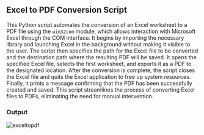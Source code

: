 ## Excel to PDF Conversion Script

This Python script automates the conversion of an Excel worksheet to a PDF file using the `win32com` module, which allows interaction with Microsoft Excel through the COM interface. It begins by importing the necessary library and launching Excel in the background without making it visible to the user. The script then specifies the path for the Excel file to be converted and the destination path where the resulting PDF will be saved. It opens the specified Excel file, selects the first worksheet, and exports it as a PDF to the designated location. After the conversion is complete, the script closes the Excel file and quits the Excel application to free up system resources. Finally, it prints a message confirming that the PDF has been successfully created and saved. This script streamlines the process of converting Excel files to PDFs, eliminating the need for manual intervention.
### Output
![exceltopdf](https://github.com/user-attachments/assets/ed1790c8-2b84-4d96-89a7-8999fc2cd11f)
